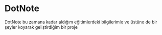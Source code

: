 # DotNote
 DotNote bu zamana kadar aldığım eğitimlerdeki bilgilerimle ve üstüne de bir şeyler koyarak geliştirdiğim bir proje
